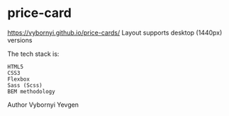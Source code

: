 # price-card

https://vybornyi.github.io/price-cards/
Layout supports desktop (1440px) versions

The tech stack is:

    HTML5
    CSS3
    Flexbox
    Sass (Scss)
    BEM methodology

Author
Vybornyi Yevgen
